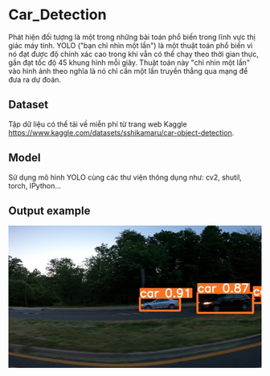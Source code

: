# Car_Detection
Phát hiện đối tượng là một trong những bài toán phổ biến trong lĩnh vực thị giác máy tính.
YOLO ("bạn chỉ nhìn một lần") là một thuật toán phổ biến vì nó đạt được độ chính xác cao trong khi vẫn có thể chạy theo thời gian thực, gần đạt tốc độ 45 khung hình mỗi giây.
Thuật toán này "chỉ nhìn một lần" vào hình ảnh theo nghĩa là nó chỉ cần một lần truyền thẳng qua mạng để đưa ra dự đoán.
## Dataset
Tập dữ liệu có thể tải về miễn phí từ trang web Kaggle https://www.kaggle.com/datasets/sshikamaru/car-object-detection.
## Model
Sử dụng mô hình YOLO cùng các thư viện thông dụng như: cv2, shutil, torch, IPython...
## Output example
![](https://github.com/nguyenhoangbuu/Car_Detection/blob/main/output.png)

